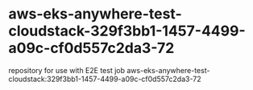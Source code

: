 # aws-eks-anywhere-test-cloudstack-329f3bb1-1457-4499-a09c-cf0d557c2da3-72
repository for use with E2E test job aws-eks-anywhere-test-cloudstack:329f3bb1-1457-4499-a09c-cf0d557c2da3-72
